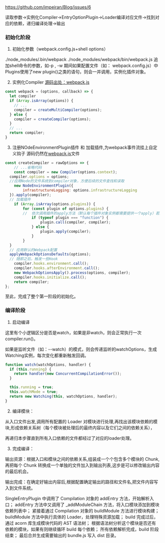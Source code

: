 
https://github.com/impeiran/Blog/issues/6

读取参数->实例化Compiler->EntryOptionPlugin->Loader编译对应文件->找到对应的依赖，递归编译处理->输出

### 初始化阶段

1. 初始化参数（webpack.config.js+shell options）

./node_modules/.bin/webpack
./node_modules/webpack/bin/webpack.js
追加shell命令的参数，如-p , -w
期间如果配置文件（如： webpack.config.js）中Plugins使用了new plugin()之类的语句，则会一并调用，实例化插件对象。

2. 实例化Compiler
[源码出处：webpack.js](https://github.com/webpack/webpack/blob/d6e8e479bce9ed34827e08850764bfb225947f85/lib/webpack.js#L39)
```js
const webpack = (options, callback) => {
  let compiler
  if (Array.isArray(options)) {
   	// ...
    compiler = createMultiCompiler(options);
  } else {
    compiler = createCompiler(options);
  }
  // ...
  return compiler; 
}
```
3. 注册NOdeEnvironmentPlugin插件 和 加载插件,为webpack事件流挂上自定义钩子
源码仍然在[webpack.js](https://github.com/webpack/webpack/blob/d6e8e479bce9ed34827e08850764bfb225947f85/lib/webpack.js#L39)文件
```js
const createCompiler = rawOptions => {
	// ...省略代码
	const compiler = new Compiler(options.context);
  compiler.options = options;
  //应用Node的文件系统到compiler对象，方便后续的文件查找和读取
	new NodeEnvironmentPlugin({
		infrastructureLogging: options.infrastructureLogging
  }).apply(compiler);
  // 加载插件
	if (Array.isArray(options.plugins)) {
		for (const plugin of options.plugins) {
        //  依次调用插件的apply方法（默认每个插件对象实例都需要提供一个apply）若为函数则直接调用，将compiler实例作为参数传入，方便插件调用此次构建提供的Webpack API并监听后续的所有事件Hook。
			if (typeof plugin === "function") {
				plugin.call(compiler, compiler);
			} else {
				plugin.apply(compiler);
			}
		}
  }
  // 应用默认的Webpack配置
  applyWebpackOptionsDefaults(options);
  // 随即之后，触发一些Hook
	compiler.hooks.environment.call();
	compiler.hooks.afterEnvironment.call();
	new WebpackOptionsApply().process(options, compiler);
	compiler.hooks.initialize.call();
	return compiler;
};
```

至此，完成了整个第一阶段的初始化。

### 编译阶段

1. 启动编译

这里有个小逻辑区分是否是watch，如果是非watch，则会正常执行一次compiler.run()。

如果是监听文件（如：--watch）的模式，则会传递监听的watchOptions，生成Watching实例，每次变化都重新触发回调。

```js
function watch(watchOptions, handler) {
  if (this.running) {
    return handler(new ConcurrentCompilationError());
  }

  this.running = true;
  this.watchMode = true;
  return new Watching(this, watchOptions, handler);
}
```

2. 编译模块：

从入口文件出发,调用所有配置的 Loader 对模块进行处理,再找出该模块依赖的模块,形成依赖关系树（每个模块被处理后的最终内容以及它们之间的依赖关系），

再递归本步骤直到所有入口依赖的文件都经过了对应的loader处理。

3. 完成编译：

输出资源：根据入口和模块之间的依赖关系,组装成一个个包含多个模块的 Chunk,再把每个 Chunk 转换成一个单独的文件加入到输出列表,这步是可以修改输出内容的最后机会。

输出完成：在确定好输出内容后,根据配置确定输出的路径和文件名,把文件内容写入到文件系统。

SingleEntryPlugin 中调用了 Compilation 对象的 addEntry 方法，开始解析入口；
addEntry 方法中又调用了 _addModuleChain 方法，将入口模块添加到模块依赖列表中；
紧接着通过 Compilation 对象的 buildModule 方法进行模块构建；
buildModule 方法中执行具体的 Loader，处理特殊资源加载；
build 完成过后，通过 acorn 库生成模块代码的 AST 语法树；
根据语法树分析这个模块是否还有依赖的模块，如果有则继续循环 build 每个依赖；
所有依赖解析完成，build 阶段结束；
最后合并生成需要输出的 bundle.js 写入 dist 目录。